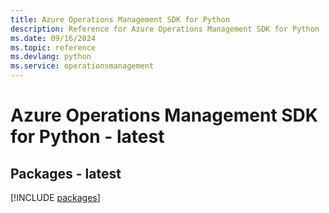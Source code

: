 ```yaml
---
title: Azure Operations Management SDK for Python
description: Reference for Azure Operations Management SDK for Python
ms.date: 09/16/2024
ms.topic: reference
ms.devlang: python
ms.service: operationsmanagement
---
```

# Azure Operations Management SDK for Python - latest
## Packages - latest
[!INCLUDE [packages](operations-management-index.md)]